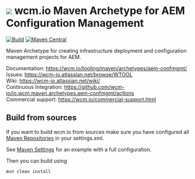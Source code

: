 <img src="https://wcm.io/images/favicon-16@2x.png"/> wcm.io Maven Archetype for AEM Configuration Management
======
[![Build](https://github.com/wcm-io/io.wcm.maven.archetypes.aem-confmgmt/workflows/Build/badge.svg?branch=develop)](https://github.com/wcm-io/io.wcm.maven.archetypes.aem-confmgmt/actions?query=workflow%3ABuild+branch%3Adevelop)
[![Maven Central](https://img.shields.io/maven-central/v/io.wcm.maven.archetypes/io.wcm.maven.archetypes.aem-confmgmt)](https://repo1.maven.org/maven2/io/wcm/maven/archetypes/io.wcm.maven.archetypes.aem-confmgmt)

Maven Archetype for creating infrastructure deployment and configuration management projects for AEM.

Documentation: https://wcm.io/tooling/maven/archetypes/aem-confmgmt/<br/>
Issues: https://wcm-io.atlassian.net/browse/WTOOL<br/>
Wiki: https://wcm-io.atlassian.net/wiki/<br/>
Continuous Integration: https://github.com/wcm-io/io.wcm.maven.archetypes.aem-confmgmt/actions<br/>
Commercial support: https://wcm.io/commercial-support.html


## Build from sources

If you want to build wcm.io from sources make sure you have configured all [Maven Repositories](https://wcm.io/maven.html) in your settings.xml.

See [Maven Settings](https://github.com/wcm-io/io.wcm.maven.archetypes.aem-confmgmt/blob/develop/.maven-settings.xml) for an example with a full configuration.

Then you can build using

```
mvn clean install
```
